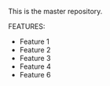 This is the master repository.

FEATURES:
- Feature 1
- Feature 2
- Feature 3
- Feature 4
- Feature 6
